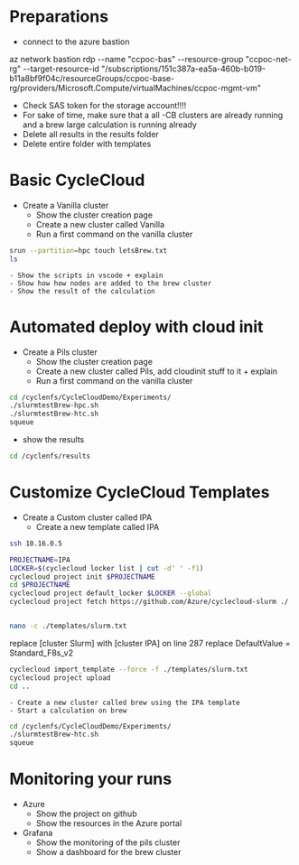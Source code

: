# Preparations
- connect to the azure  bastion

az network bastion rdp --name "ccpoc-bas" --resource-group "ccpoc-net-rg" --target-resource-id "/subscriptions/151c387a-ea5a-460b-b019-b11a8bf9f04c/resourceGroups/ccpoc-base-rg/providers/Microsoft.Compute/virtualMachines/ccpoc-mgmt-vm"

- Check SAS token for the storage account!!!!
- For sake of time, make sure that a all -CB clusters are already running and a brew large calculation is running already
- Delete all results in the results folder
- Delete entire folder with templates


# Basic CycleCloud
- Create a Vanilla cluster
    - Show the cluster creation page
    - Create a new cluster called Vanilla
    - Run a first command on the vanilla cluster
```bash
srun --partition=hpc touch letsBrew.txt
ls
```
    - Show the scripts in vscode + explain
    - Show how how nodes are added to the brew cluster
    - Show the result of the calculation

# Automated deploy with cloud init
- Create a Pils cluster
    - Show the cluster creation page
    - Create a new cluster called Pils, add cloudinit stuff to it + explain
    - Run a first command on the vanilla cluster
```bash
cd /cyclenfs/CycleCloudDemo/Experiments/
./slurmtestBrew-hpc.sh
./slurmtestBrew-htc.sh
squeue

```

- show the results
```bash
cd /cyclenfs/results
```

# Customize CycleCloud Templates
- Create a Custom cluster called IPA
    - Create a new template called IPA
```bash
ssh 10.16.0.5

PROJECTNAME=IPA
LOCKER=$(cyclecloud locker list | cut -d' ' -f1)
cyclecloud project init $PROJECTNAME
cd $PROJECTNAME
cyclecloud project default_locker $LOCKER --global
cyclecloud project fetch https://github.com/Azure/cyclecloud-slurm ./


nano -c ./templates/slurm.txt
```
replace [cluster Slurm] with [cluster IPA]
on line 287 replace DefaultValue = Standard_F8s_v2


```bash 
cyclecloud import_template --force -f ./templates/slurm.txt
cyclecloud project upload
cd ..
```

    - Create a new cluster called brew using the IPA template
    - Start a calculation on brew

```bash
cd /cyclenfs/CycleCloudDemo/Experiments/
./slurmtestBrew-htc.sh
squeue
```
 
# Monitoring your runs
- Azure
    - Show the project on github  
    - Show the resources in the Azure portal
- Grafana
    - Show the monitoring of the pils cluster
    - Show a dashboard for the brew cluster

 



